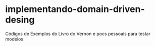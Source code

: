 # implementando-domain-driven-desing
Códigos de Exemplos do Livro do Vernon e pocs pessoais para testar modelos
